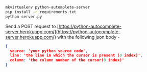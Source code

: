 ```bash
mkvirtualenv python-automplete-server
pip install -r requirements.txt
python server.py
```

Send a POST request to [https://python-autocomplete-server.herokuapp.com/](https://python-autocomplete-server.herokuapp.com/) with the following json body -

```json
{
  source: 'your python source code',
  line: 'the line in which the cursor is present (0 index)',
  column: 'the column number of the cursor(0 index)'
}
```

